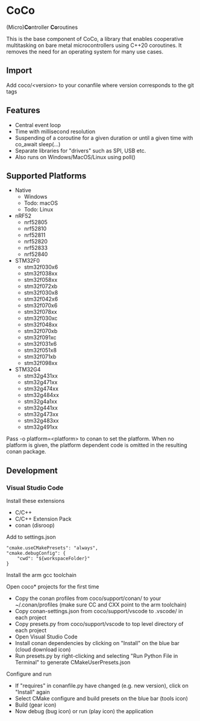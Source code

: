 # CoCo

(Micro)**Co**ntroller **Co**routines

This is the base component of CoCo, a library that enables cooperative multitasking
on bare metal microcontrollers using C++20 coroutines. It removes the need for an
operating system for many use cases.

## Import
Add coco/\<version> to your conanfile where version corresponds to the git tags

## Features
* Central event loop
* Time with millisecond resolution
* Suspending of a coroutine for a given duration or until a given time with co_await sleep(...)
* Separate libraries for "drivers" such as SPI, USB etc.
* Also runs on Windows/MacOS/Linux using poll()

## Supported Platforms
* Native
  * Windows
  * Todo: macOS
  * Todo: Linux
* nRF52
  * nrf52805
  * nrf52810
  * nrf52811
  * nrf52820
  * nrf52833
  * nrf52840
* STM32F0
  * stm32f030x6
  * stm32f038xx
  * stm32f058xx
  * stm32f072xb
  * stm32f030x8
  * stm32f042x6
  * stm32f070x6
  * stm32f078xx
  * stm32f030xc
  * stm32f048xx
  * stm32f070xb
  * stm32f091xc
  * stm32f031x6
  * stm32f051x8
  * stm32f071xb
  * stm32f098xx
* STM32G4
  * stm32g431xx
  * stm32g471xx
  * stm32g474xx
  * stm32g484xx
  * stm32g4a1xx
  * stm32g441xx
  * stm32g473xx
  * stm32g483xx
  * stm32g491xx

Pass -o platform=\<platform> to conan to set the platform. When no platform is given, the platform dependent code is omitted in the resulting conan package.

## Development

### Visual Studio Code

Install these extensions
- C/C++
- C/C++ Extension Pack
- conan (disroop)

Add to settings.json
```
"cmake.useCMakePresets": "always",
"cmake.debugConfig": {
    "cwd": "${workspaceFolder}"
}
```

Install the arm gcc toolchain

Open coco* projects for the first time
- Copy the conan profiles from coco/support/conan/ to your ~/.conan/profiles (make sure CC and CXX point to the arm toolchain)
- Copy conan-settings.json from coco/support/vscode to .vscode/ in each project
- Copy presets.py from coco/support/vscode to top level directory of each project
- Open Visual Studio Code
- Install conan dependencies by clicking on "Install" on the blue bar (cloud download icon)
- Run presets.py by right-clicking and selecting "Run Python File in Terminal" to generate CMakeUserPresets.json

Configure and run
- If "requires" in conanfile.py have changed (e.g. new version), click on "Install" again
- Select CMake configure and build presets on the blue bar (tools icon)
- Build (gear icon)
- Now debug (bug icon) or run (play icon) the application
